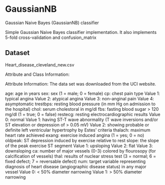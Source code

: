 # GaussianNB
Gaussian Naive Bayes (GaussianNB) classifier 

Simple Gaussian Naive Bayes classifier implementation. It also implements 5-fold cross-validation and confusion_matrix 

## Dataset

Heart_disease_cleveland_new.csv

Attribute and Class Information:
   

Attribute Information:
  The data set was downloaded from the UCI website.

  age: age in years
  sex: sex (1 = male; 0 = female)
  cp: chest pain type
    Value 1: typical angina
    Value 2: atypical angina
    Value 3: non-anginal pain
    Value 4: asymptomatic
  trestbps: resting blood pressure (in mm Hg on admission to the
  hospital)
  chol: serum cholestoral in mg/dl
  fbs: fasting blood sugar > 120 mg/dl (1 = true; 0 = false)
  restecg: resting electrocardiographic results
    Value 0: normal
    Value 1: having ST-T wave abnormality (T wave inversions and/or ST elevation or depression of > 0.05 mV)
    Value 2: showing probable or definite left ventricular hypertrophy by Estes' criteria
  thalach: maximum heart rate achieved
  exang: exercise induced angina (1 = yes; 0 = no)
  oldpeak: ST depression induced by exercise relative to rest
  slope: the slope of the peak exercise ST segment
    Value 1: upsloping
    Value 2: flat
    Value 3: downsloping
  ca: number of major vessels (0-3) colored by flourosopy (for calcification of vessels)
  thal: results of nuclear stress test (3 = normal; 6 = fixed defect; 7 = reversable defect)
  num: target variable representing diagnosis of heart disease (angiographic disease status) in any major vessel
    Value 0: < 50% diameter narrowing
    Value 1: > 50% diameter narrowing
